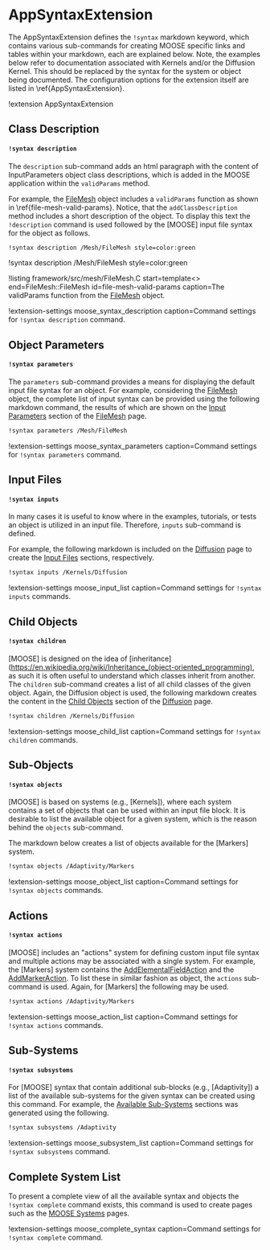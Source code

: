 # AppSyntaxExtension

The AppSyntaxExtension defines the `!syntax` markdown keyword, which contains various sub-commands
for creating MOOSE specific links and tables within your markdown,
each are explained below. Note, the examples below refer to documentation associated with Kernels
and/or the Diffusion Kernel. This should be replaced by the syntax for the system or object being
documented. The configuration options for the extension itself are listed in \ref{AppSyntaxExtension}.

!extension AppSyntaxExtension

## Class Description
#### `!syntax description`

The `description` sub-command adds an html paragraph with the content of InputParameters object
class descriptions, which is added in the MOOSE application within the `validParams` method.

For example, the [FileMesh] object includes a `validParams` function
as shown in \ref{file-mesh-valid-params}. Notice, that the `addClassDescription` method includes a short description of the object. To display this text the `!description` command is used followed
by the [MOOSE] input file syntax for the object as follows.

```markdown
!syntax description /Mesh/FileMesh style=color:green
```

!syntax description /Mesh/FileMesh style=color:green

!listing framework/src/mesh/FileMesh.C start=template<> end=FileMesh::FileMesh id=file-mesh-valid-params caption=The validParams function from the [FileMesh] object.

!extension-settings moose_syntax_description caption=Command settings for `!syntax description` command.

## Object Parameters
#### `!syntax parameters`

The `parameters` sub-command provides a means for displaying the default input file syntax for an
object. For example, considering the [FileMesh] object, the complete list of input syntax can be
provided using the following markdown command, the results of which are shown on the [Input Parameters](framework/FileMesh.md#input-parameters) section of the [FileMesh] page.

```markdown
!syntax parameters /Mesh/FileMesh
```

!extension-settings moose_syntax_parameters caption=Command settings for `!syntax parameters` command.

## Input Files
#### `!syntax inputs`

In many cases it is useful to know where in the examples, tutorials, or tests an object is utilized
in an input file. Therefore, `inputs` sub-command is defined.

For example, the following markdown is included on the [Diffusion] page to create the
[Input Files](framework/Diffusion.md#input-files)  sections, respectively.


```markdown
!syntax inputs /Kernels/Diffusion
```

!extension-settings moose_input_list caption=Command settings for `!syntax inputs` commands.


## Child Objects
#### `!syntax children`
[MOOSE] is designed on the idea of [inheritance](https://en.wikipedia.org/wiki/Inheritance_(object-oriented_programming), as such it
is often useful to understand which classes inherit from another. The `children` sub-command creates
a list of all child classes of the given object. Again, the Diffusion object is used, the following
markdown creates the content in the [Child Objects](framework/Diffusion.md#child-objects) section
of the [Diffusion](framework/Diffusion.md) page.

```markdown
!syntax children /Kernels/Diffusion
```

!extension-settings moose_child_list caption=Command settings for `!syntax children` commands.

## Sub-Objects
#### `!syntax objects`

[MOOSE] is based on systems (e.g., [Kernels]), where each system contains a set of objects that
can be used within an input file block. It is desirable to list the available object for a given
system, which is the reason behind the `objects` sub-command.

The markdown below creates a list of objects available for the [Markers] system.

```markdown
!syntax objects /Adaptivity/Markers
```

!extension-settings moose_object_list caption=Command settings for `!syntax objects` commands.


## Actions
#### `!syntax actions`

[MOOSE] includes an "actions" system for defining custom input file syntax and multiple actions
may be associated with a single system. For example, the [Markers] system contains the [AddElementalFieldAction](/framework/AddElementalFieldAction.md) and the [AddMarkerAction](framework/AddMarkerAction.md). To list these in
similar fashion as object, the `actions` sub-command is used. Again, for [Markers] the following
may be used.

```markdown
!syntax actions /Adaptivity/Markers
```

!extension-settings moose_action_list caption=Command settings for `!syntax actions` commands.

## Sub-Systems
#### `!syntax subsystems`
For [MOOSE] syntax that contain additional sub-blocks (e.g., [Adaptivity]) a list of the
available sub-systems for the given syntax can be created using this command. For example, the [Available Sub-Systems](systems/Adaptivity/index.md#available-sub-systems) sections was generated
using the following.

```markdown
!syntax subsystems /Adaptivity
```

!extension-settings moose_subsystem_list caption=Command settings for `!syntax subsystems` command.


## Complete System List
To present a complete view of all the available syntax and objects the `!syntax complete` command
exists, this command is used to create pages such as the [MOOSE
Systems](documentation/systems/index.md) pages.

!extension-settings moose_complete_syntax caption=Command settings for `!syntax complete` command.

[FileMesh]: /framework/FileMesh.md
[Diffusion]: /framework/Diffusion.md
